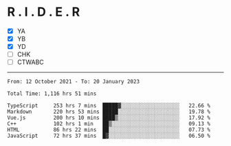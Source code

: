 # R . I . D . E . R

- [x] YA
- [x] YB
- [x] YD
- [ ] CHK
- [ ] CTWABC

---

<!--START_SECTION:waka-->

```text
From: 12 October 2021 - To: 20 January 2023

Total Time: 1,116 hrs 51 mins

TypeScript     253 hrs 7 mins  █████▓░░░░░░░░░░░░░░░░░░░   22.66 %
Markdown       220 hrs 53 mins █████░░░░░░░░░░░░░░░░░░░░   19.78 %
Vue.js         200 hrs 10 mins ████▒░░░░░░░░░░░░░░░░░░░░   17.92 %
C++            102 hrs 1 min   ██▒░░░░░░░░░░░░░░░░░░░░░░   09.13 %
HTML           86 hrs 22 mins  ██░░░░░░░░░░░░░░░░░░░░░░░   07.73 %
JavaScript     72 hrs 37 mins  █▓░░░░░░░░░░░░░░░░░░░░░░░   06.50 %
```

<!--END_SECTION:waka-->
